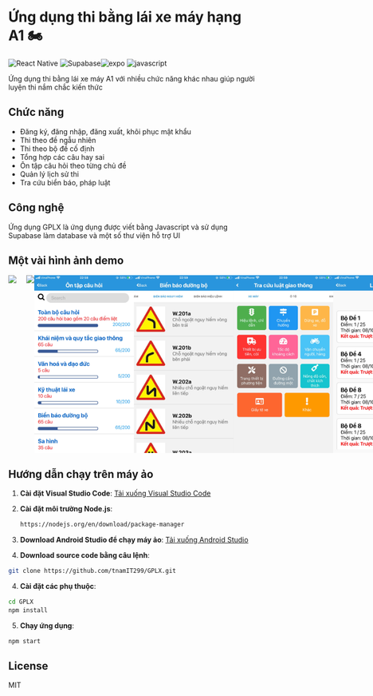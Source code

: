 # Ứng dụng thi bằng lái xe máy hạng A1 🏍️
<img src="https://www.svgrepo.com/show/452092/react.svg" alt="React Native" width="60" height="60"/> <img src="https://www.vectorlogo.zone/logos/supabase/supabase-icon.svg" alt="Supabase" width="60" height="60"/><img src="https://www.vectorlogo.zone/logos/expoio/expoio-ar21.svg" alt="expo" width="70" height="70"/> <img src="https://www.svgrepo.com/show/353925/javascript.svg" alt="javascript" width="60" height="60"/>

Ứng dụng thi bằng lái xe máy A1 với nhiều chức năng khác nhau giúp người luyện thi nắm chắc kiến thức 
## Chức năng
- Đăng ký, đăng nhập, đăng xuất, khôi phục mật khẩu 
- Thi theo đề ngẫu nhiên
- Thi theo bộ đề cố định
- Tổng hợp các câu hay sai
- Ôn tập câu hỏi theo từng chủ đề
- Quản lý lịch sử thi
- Tra cứu biển báo, pháp luật 

## Công nghệ
Ứng dụng GPLX là ứng dụng được viết bằng Javascript và sử dụng Supabase làm database và một số thư viện hỗ trợ UI

## Một vài hình ảnh demo

<div style="display: flex; justify-content: space-around;">
  <img src="image_demo/Trang chủ.png" width="200" style="margin-right: 20px;" />
  <img src="image_demo/Bài thi.png" width="200" />
   <img src="image_demo/Ôn tập câu hỏi.png" width="200" />
    <img src="image_demo/Tra cứu biển báo.png" width="200" />
     <img src="image_demo/Tra cứu luật.png" width="200" />
       <img src="image_demo/Lịch sử thi.png" width="200" />
  
</div>

## Hướng dẫn chạy trên máy ảo
1. **Cài đặt Visual Studio Code**: [Tải xuống Visual Studio Code](https://code.visualstudio.com/)

2. **Cài đặt môi trường Node.js**: 
   ```sh
   https://nodejs.org/en/download/package-manager

3. **Download Android Studio để chạy máy ảo**: [Tải xuống Android Studio ](https://developer.android.com/studio/install?hl=vi)

3. **Download source code bằng câu lệnh**:
```sh
git clone https://github.com/tnamIT299/GPLX.git
```

4. **Cài đặt các phụ thuộc**:
```sh
cd GPLX
npm install
```

5. **Chạy ứng dụng**:
```sh
npm start
```
## License
MIT

